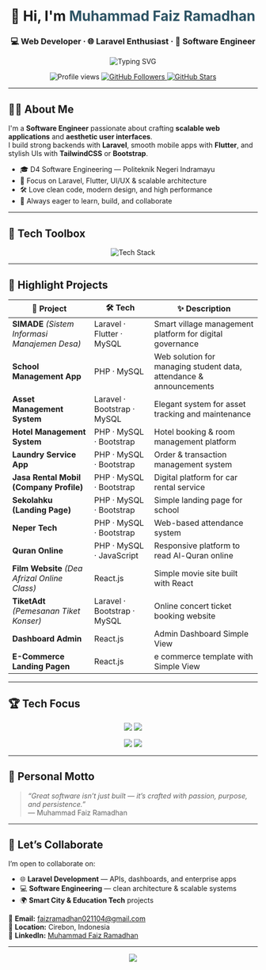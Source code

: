<!-- GitHub Profile README - Muhammad Faiz Ramadhan -->

<h1 align="center">👋 Hi, I'm <span style="color:#2C5364;">Muhammad Faiz Ramadhan</span></h1>
<h3 align="center">💻 Web Developer · 🌐 Laravel Enthusiast · 🎨 Software Engineer</h3>

<p align="center">
  <img src="https://readme-typing-svg.herokuapp.com?font=Fira+Code&size=22&pause=1000&center=true&vCenter=true&width=600&lines=Crafting+Elegant+Solutions;Fullstack+Developer+%7C+Laravel+%26+Flutter;React+for+Modern+Web+Apps;Turning+Ideas+into+Impactful+Software" alt="Typing SVG"/>
</p>

<p align="center">
  <img src="https://komarev.com/ghpvc/?username=faizramadhan0211&label=Profile%20Views&color=0e75b6&style=flat" alt="Profile views"/>
  <a href="https://github.com/faizramadhan0211?tab=followers">
    <img src="https://img.shields.io/github/followers/faizramadhan0211?label=Followers&style=flat&color=0e75b6" alt="GitHub Followers"/>
  </a>
  <a href="https://github.com/faizramadhan0211">
    <img src="https://img.shields.io/github/stars/faizramadhan0211?label=Stars&style=flat&color=0e75b6" alt="GitHub Stars"/>
  </a>
</p>

---

## 👨‍💼 About Me  

I'm a **Software Engineer** passionate about crafting **scalable web applications** and **aesthetic user interfaces**.  
I build strong backends with **Laravel**, smooth mobile apps with **Flutter**, and stylish UIs with **TailwindCSS** or **Bootstrap**.  

- 🎓 D4 Software Engineering — Politeknik Negeri Indramayu  
- 🧠 Focus on Laravel, Flutter, UI/UX & scalable architecture  
- 🛠️ Love clean code, modern design, and high performance  
- 🚀 Always eager to learn, build, and collaborate  

---

## 🧰 Tech Toolbox  

<p align="center">
  <img src="https://skillicons.dev/icons?i=laravel,php,mysql,bootstrap,tailwind,flutter,dart,firebase,git,github,vscode,figma&theme=dark&perline=7" alt="Tech Stack"/>
</p>

---

## 🚀 Highlight Projects  

| 🚩 Project | 🛠️ Tech | ✨ Description |
|------------|----------|----------------|
| **SIMADE** *(Sistem Informasi Manajemen Desa)* | Laravel · Flutter · MySQL | Smart village management platform for digital governance |
| **School Management App** | PHP · MySQL | Web solution for managing student data, attendance & announcements |
| **Asset Management System** | Laravel · Bootstrap · MySQL | Elegant system for asset tracking and maintenance |
| **Hotel Management System** | PHP · MySQL · Bootstrap | Hotel booking & room management platform |
| **Laundry Service App** | PHP · MySQL · Bootstrap | Order & transaction management system |
| **Jasa Rental Mobil (Company Profile)** | PHP · MySQL · Bootstrap | Digital platform for car rental service |
| **Sekolahku (Landing Page)** | PHP · MySQL · Bootstrap | Simple landing page for school |
| **Neper Tech** | PHP · MySQL · Bootstrap | Web-based attendance system |
| **Quran Online** | PHP · MySQL · JavaScript | Responsive platform to read Al-Quran online |
| **Film Website** *(Dea Afrizal Online Class)* | React.js | Simple movie site built with React |
| **TiketAdt** *(Pemesanan Tiket Konser)* | Laravel · Bootstrap · MySQL | Online concert ticket booking website |
| **Dashboard Admin** | React.js | Admin Dashboard Simple View |
| **E-Commerce Landing Pagen** | React.js | e commerce template with Simple View |

---

## 🏆 Tech Focus  

<p align="center">
  <img src="https://img.shields.io/badge/Laravel-Elegant%20Backend-FF2D20?style=for-the-badge&logo=laravel&logoColor=white"/>
  <img src="https://img.shields.io/badge/MySQL-Reliable%20Database-005C84?style=for-the-badge&logo=mysql&logoColor=white"/>
</p>

<p align="center">
  <img src="https://img.shields.io/badge/TailwindCSS-Stylish%20UI-38B2AC?style=for-the-badge&logo=tailwind-css&logoColor=white"/>
  <img src="https://img.shields.io/badge/PHP-Powerful%20Logic-777BB4?style=for-the-badge&logo=php&logoColor=white"/>
</p>

---


## 🧭 Personal Motto  

> *“Great software isn’t just built — it’s crafted with passion, purpose, and persistence.”*  
> — Muhammad Faiz Ramadhan

---

## 🤝 Let’s Collaborate  

I’m open to collaborate on:  
- 🌐 **Laravel Development** — APIs, dashboards, and enterprise apps  
- 💻 **Software Engineering** — clean architecture & scalable systems  
- 🌍 **Smart City & Education Tech** projects  

📧 **Email:** [faizramadhan021104@gmail.com](mailto:faizramadhan021104@gmail.com)  
📍 **Location:** Cirebon, Indonesia  
🔗 **LinkedIn:** [Muhammad Faiz Ramadhan](https://www.linkedin.com/in/muhammad-faiz-ramadhan-215a3625b/)  

---

<p align="center">
  <img src="https://capsule-render.vercel.app/api?type=waving&height=120&color=0:0f2027,100:2c5364&section=footer"/>
</p>
